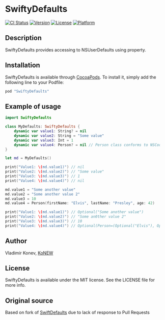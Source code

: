 # SwiftyDefaults

[![CI Status](http://img.shields.io/travis/KoNEW/SwiftyDefaults.svg?style=flat-square)](https://travis-ci.org/KoNEW/SwiftyDefaults)
[![Version](https://img.shields.io/cocoapods/v/SwiftyDefaults.svg?style=flat-square)](http://cocoapods.org/pods/SwiftyDefaults)
[![License](https://img.shields.io/cocoapods/l/SwiftyDefaults.svg?style=flat-square)](http://cocoapods.org/pods/SwiftyDefaults)
[![Platform](https://img.shields.io/cocoapods/p/SwiftyDefaults.svg?style=flat-square)](http://cocoapods.org/pods/SwiftyDefaults)

## Description

SwiftyDefaults provides accessing to NSUserDefaults using property.

## Installation

SwiftyDefaults is available through [CocoaPods](http://cocoapods.org). To install
it, simply add the following line to your Podfile:

```ruby
pod "SwiftyDefaults"
```

## Example of usage

```swift
import SwiftyDefaults

class MyDefaults: SwiftyDefaults {
    dynamic var value1: String? = nil
    dynamic var value2: String = "Some value"
    dynamic var value3: Int = 1
    dynamic var value4: Person? = nil // Person class conforms to NSCoding procotol
}

let md = MyDefaults()

print("Value1: \(md.value1)") // nil
print("Value2: \(md.value2)") // "Some value"
print("Value3: \(md.value3)") // 1
print("Value4: \(md.value4)") // nil

md.value1 = "Some another value"
md.value2 = "Some another value 2"
md.value3 = 10
md.value4 = Person(firstName: "Elvis", lastName: "Presley", age: 42)

print("Value1: \(md.value1)") // Optional("Some another value")
print("Value2: \(md.value2)") // "Some an0ther value 2"
print("Value3: \(md.value3)") // 10
print("Value4: \(md.value4)") // Optional(Person=(Optional("Elvis"), Optional("Presley"), 42))
```

## Author

Vladimir Konev, [KoNEW](https://github.com/KoNEW)

## License

SwiftyDefaults is available under the MIT license. See the LICENSE file for more info.

## Original source

Based on fork of [SwiftDefaults](https://github.com/shimesaba9/SwiftDefaults) due to lack of response to Pull Requests
